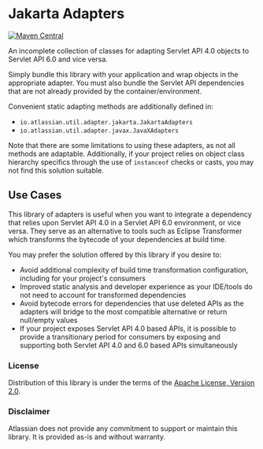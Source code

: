 # Jakarta Adapters

[![Maven Central](https://img.shields.io/maven-central/v/io.atlassian.util.adapter/jakarta-adapters?style=flat-square&logo=apache-maven&color=276bc0)](https://central.sonatype.com/artifact/io.atlassian.util.adapter/jakarta-adapters)

An incomplete collection of classes for adapting Servlet API 4.0 objects to Servlet API 6.0 and vice versa.

Simply bundle this library with your application and wrap objects in the appropriate adapter. You must also bundle the
Servlet API dependencies that are not already provided by the container/environment.

Convenient static adapting methods are additionally defined in:

- `io.atlassian.util.adapter.jakarta.JakartaAdapters`
- `io.atlassian.util.adapter.javax.JavaXAdapters`

Note that there are some limitations to using these adapters, as not all methods are adaptable. Additionally, if your
project relies on object class hierarchy specifics through the use of `instanceof` checks or casts, you may not find
this solution suitable.

## Use Cases

This library of adapters is useful when you want to integrate a dependency that relies upon Servlet API 4.0 in a Servlet
API 6.0 environment, or vice versa. They serve as an alternative to tools such as Eclipse Transformer which transforms
the bytecode of your dependencies at build time.

You may prefer the solution offered by this library if you desire to:

- Avoid additional complexity of build time transformation configuration, including for your project's consumers
- Improved static analysis and developer experience as your IDE/tools do not need to account for transformed
  dependencies
- Avoid bytecode errors for dependencies that use deleted APIs as the adapters will bridge to the most compatible
  alternative or return null/empty values
- If your project exposes Servlet API 4.0 based APIs, it is possible to provide a transitionary period for consumers by
  exposing and supporting both Servlet API 4.0 and 6.0 based APIs simultaneously

### License

Distribution of this library is under the terms of the [Apache License, Version 2.0](LICENSE).

### Disclaimer

Atlassian does not provide any commitment to support or maintain this library. It is provided as-is and
without warranty.
